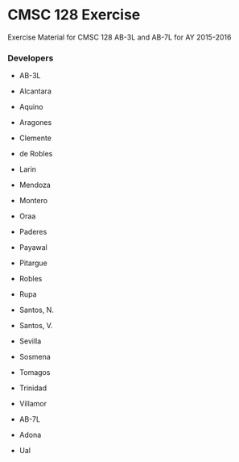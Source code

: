 # CMSC 128 Exercise

Exercise Material for CMSC 128 AB-3L and AB-7L for AY 2015-2016

### Developers
* AB-3L
 * Alcantara
 * Aquino
 * Aragones
 * Clemente
 * de Robles
 * Larin
 * Mendoza
 * Montero
 * Oraa
 * Paderes
 * Payawal
 * Pitargue
 * Robles
 * Rupa
 * Santos, N.
 * Santos, V.
 * Sevilla
 * Sosmena
 * Tomagos
 * Trinidad
 * Villamor

* AB-7L
 * Adona
 * Ual
